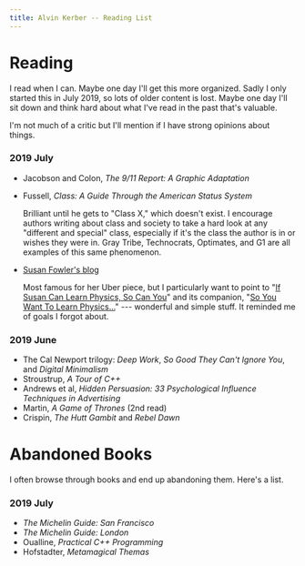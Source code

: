 ```yaml
---
title: Alvin Kerber -- Reading List
---
```


# Reading

I read when I can. Maybe one day I'll get this more organized. Sadly I only
started this in July 2019, so lots of older content is lost. Maybe one day I'll
sit down and think hard about what I've read in the past that's valuable.

I'm not much of a critic but I'll mention if I have strong opinions about things.

### 2019 July

- Jacobson and Colon, *The 9/11 Report: A Graphic Adaptation*
- Fussell, *Class: A Guide Through the American Status System*

  Brilliant until he gets to "Class X," which doesn't exist. I encourage
  authors writing about class and society to take a hard look at any "different
  and special" class, especially if it's the class the author is in or wishes
  they were in.  Gray Tribe, Technocrats, Optimates, and G1 are all examples of
  this same phenomenon.

- [Susan Fowler's blog](https://www.susanjfowler.com/blog)

  Most famous for her Uber piece, but I particularly want to point to
  "[If Susan Can Learn Physics, So Can You](https://www.susanjfowler.com/blog/2016/8/26/from-the-fledgling-physicist-archives-if-susan-can-learn-physics-so-can-you)"
  and its companion,
  "[So You Want To Learn Physics...](https://www.susanjfowler.com/blog/2016/8/13/so-you-want-to-learn-physics)"
  --- wonderful and simple stuff. It reminded me of goals I forgot about.

### 2019 June

- The Cal Newport trilogy: *Deep Work*, *So Good They Can't Ignore You*, and
  *Digital Minimalism*
- Stroustrup, *A Tour of C++*
- Andrews et al, *Hidden Persuasion: 33 Psychological Influence Techniques in
  Advertising*
- Martin, *A Game of Thrones* (2nd read)
- Crispin, *The Hutt Gambit* and *Rebel Dawn*

# Abandoned Books

I often browse through books and end up abandoning them. Here's a list.

### 2019 July

- *The Michelin Guide: San Francisco*
- *The Michelin Guide: London*
- Oualline, *Practical C++ Programming*
- Hofstadter, *Metamagical Themas*
